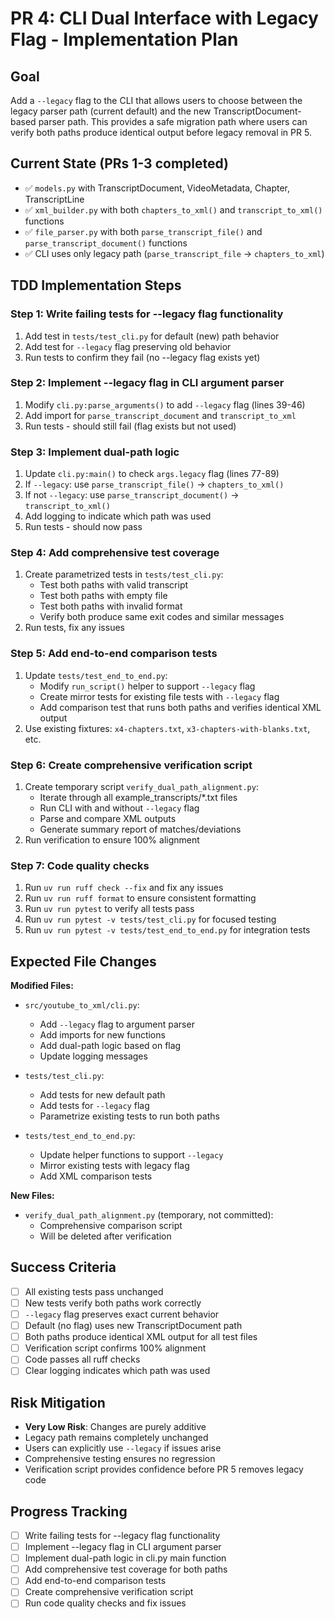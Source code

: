 # PR 4: CLI Dual Interface with Legacy Flag - Implementation Plan

## Goal
Add a `--legacy` flag to the CLI that allows users to choose between the legacy parser path (current default) and the new TranscriptDocument-based parser path. This provides a safe migration path where users can verify both paths produce identical output before legacy removal in PR 5.

## Current State (PRs 1-3 completed)
- ✅ `models.py` with TranscriptDocument, VideoMetadata, Chapter, TranscriptLine
- ✅ `xml_builder.py` with both `chapters_to_xml()` and `transcript_to_xml()` functions
- ✅ `file_parser.py` with both `parse_transcript_file()` and `parse_transcript_document()` functions
- ✅ CLI uses only legacy path (`parse_transcript_file` → `chapters_to_xml`)

## TDD Implementation Steps

### Step 1: Write failing tests for --legacy flag functionality
1. Add test in `tests/test_cli.py` for default (new) path behavior
2. Add test for `--legacy` flag preserving old behavior
3. Run tests to confirm they fail (no --legacy flag exists yet)

### Step 2: Implement --legacy flag in CLI argument parser
1. Modify `cli.py:parse_arguments()` to add `--legacy` flag (lines 39-46)
2. Add import for `parse_transcript_document` and `transcript_to_xml`
3. Run tests - should still fail (flag exists but not used)

### Step 3: Implement dual-path logic
1. Update `cli.py:main()` to check `args.legacy` flag (lines 77-89)
2. If `--legacy`: use `parse_transcript_file()` → `chapters_to_xml()`
3. If not `--legacy`: use `parse_transcript_document()` → `transcript_to_xml()`
4. Add logging to indicate which path was used
5. Run tests - should now pass

### Step 4: Add comprehensive test coverage
1. Create parametrized tests in `tests/test_cli.py`:
   - Test both paths with valid transcript
   - Test both paths with empty file
   - Test both paths with invalid format
   - Verify both produce same exit codes and similar messages
2. Run tests, fix any issues

### Step 5: Add end-to-end comparison tests
1. Update `tests/test_end_to_end.py`:
   - Modify `run_script()` helper to support `--legacy` flag
   - Create mirror tests for existing file tests with `--legacy` flag
   - Add comparison test that runs both paths and verifies identical XML output
2. Use existing fixtures: `x4-chapters.txt`, `x3-chapters-with-blanks.txt`, etc.

### Step 6: Create comprehensive verification script
1. Create temporary script `verify_dual_path_alignment.py`:
   - Iterate through all example_transcripts/*.txt files
   - Run CLI with and without `--legacy` flag
   - Parse and compare XML outputs
   - Generate summary report of matches/deviations
2. Run verification to ensure 100% alignment

### Step 7: Code quality checks
1. Run `uv run ruff check --fix` and fix any issues
2. Run `uv run ruff format` to ensure consistent formatting
3. Run `uv run pytest` to verify all tests pass
4. Run `uv run pytest -v tests/test_cli.py` for focused testing
5. Run `uv run pytest -v tests/test_end_to_end.py` for integration tests

## Expected File Changes

**Modified Files:**
- `src/youtube_to_xml/cli.py`:
  - Add `--legacy` flag to argument parser
  - Add imports for new functions
  - Add dual-path logic based on flag
  - Update logging messages

- `tests/test_cli.py`:
  - Add tests for new default path
  - Add tests for `--legacy` flag
  - Parametrize existing tests to run both paths

- `tests/test_end_to_end.py`:
  - Update helper functions to support `--legacy`
  - Mirror existing tests with legacy flag
  - Add XML comparison tests

**New Files:**
- `verify_dual_path_alignment.py` (temporary, not committed):
  - Comprehensive comparison script
  - Will be deleted after verification

## Success Criteria
- [ ] All existing tests pass unchanged
- [ ] New tests verify both paths work correctly
- [ ] `--legacy` flag preserves exact current behavior
- [ ] Default (no flag) uses new TranscriptDocument path
- [ ] Both paths produce identical XML output for all test files
- [ ] Verification script confirms 100% alignment
- [ ] Code passes all ruff checks
- [ ] Clear logging indicates which path was used

## Risk Mitigation
- **Very Low Risk**: Changes are purely additive
- Legacy path remains completely unchanged
- Users can explicitly use `--legacy` if issues arise
- Comprehensive testing ensures no regression
- Verification script provides confidence before PR 5 removes legacy code

## Progress Tracking
- [ ] Write failing tests for --legacy flag functionality
- [ ] Implement --legacy flag in CLI argument parser
- [ ] Implement dual-path logic in cli.py main function
- [ ] Add comprehensive test coverage for both paths
- [ ] Add end-to-end comparison tests
- [ ] Create comprehensive verification script
- [ ] Run code quality checks and fix issues